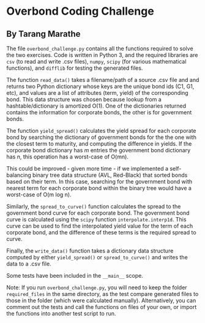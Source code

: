 # Overbond Coding Challenge
## By Tarang Marathe

The file `overbond_challenge.py` contains all the functions required to solve the two exercises. Code is written in Python 3, and the required libraries are `csv` (to read and write .csv files), `numpy`, `scipy` (for various mathematical functions), and `difflib` for testing the generated files.

The function `read_data()` takes a filename/path of a source .csv file and and returns two Python dictionary whose keys are the unique bond ids (C1, G1, etc), and values are a list of attributes (term, yield) of the corresponding bond. This data structure was chosen because lookup from a hashtable/dictionary is amortized O(1). One of the dictionaries returned contains the information for corporate bonds, the other is for government bonds.

The function `yield_spread()` calculates the yield spread for each corporate bond by searching the dictionary of government bonds for the the one with the closest term to maturity, and computing the difference in yields. If the corporate bond dictionary has *m* entries the government bond dictionary has *n*, this operation has a worst-case of O(mn).

This could be improved - given more time - if we implemented a self-balancing binary tree data structure (AVL, Red-Black) that sorted bonds based on their term. In this case, searching for the government bond with nearest term for each corporate bond within the binary tree would have a worst-case of O(m log n). 

Similarly, the `spread_to_curve()` function calculates the spread to the government bond curve for each corporate bond. The government bond curve is calculated using the `scipy` function `interpolate.interp1d`. This curve can be used to find the interpolated yield value for the term of each corporate bond, and the difference of these terms is the required spread to curve.

Finally, the `write_data()` function takes a dictionary data structure computed by either `yield_spread()` or `spread_to_curve()` and writes the data to a .csv file.

Some tests have been included in the `__main__` scope. 

Note: If you run `overbond_challenge.py`, you will need to keep the folder `required_files` in the same directory, as the test compare generated files to those in the folder (which were calculated manually). Alternatively, you can comment out the tests and call the functions on files of your own, or import the functions into another test script to run.